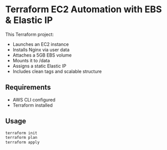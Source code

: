 # Terraform EC2 Automation with EBS & Elastic IP

This Terraform project:

- Launches an EC2 instance
- Installs Nginx via user data
- Attaches a 5GB EBS volume
- Mounts it to /data
- Assigns a static Elastic IP
- Includes clean tags and scalable structure

## Requirements
- AWS CLI configured
- Terraform installed

## Usage

```bash
terraform init
terraform plan
terraform apply
